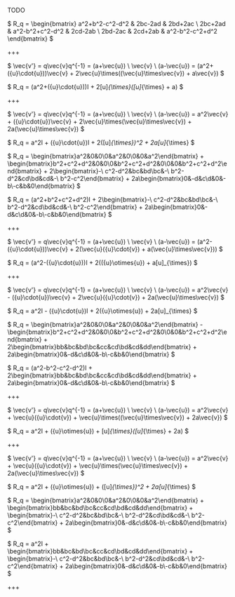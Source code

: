 TODO

$ R_q = \begin{bmatrix} a^2+b^2-c^2-d^2 & 2bc-2ad & 2bd+2ac \\ 2bc+2ad & a^2-b^2+c^2-d^2 & 2cd-2ab \\ 2bd-2ac & 2cd+2ab & a^2-b^2-c^2+d^2 \end{bmatrix} $

+++

$ \vec{v'} = q\vec{v}q^{-1} = (a+\vec{u}) \ \vec{v} \ (a-\vec{u}) = (a^2+({u}\cdot{u}))\vec{v} + 2\vec{u}\times((\vec{u}\times\vec{v}) + a\vec{v}) $

$ R_q = (a^2+({u}\cdot{u}))I + 2[u]_{\times}([u]_{\times} + a) $

+++

$ \vec{v'} = q\vec{v}q^{-1} = (a+\vec{u}) \ \vec{v} \ (a-\vec{u}) = a^2\vec{v} + ({u}\cdot{u})\vec{v} + 2\vec{u}\times(\vec{u}\times\vec{v}) + 2a(\vec{u}\times\vec{v}) $

$ R_q = a^2I + ({u}\cdot{u})I + 2([u]_{\times})^2 + 2a[u]_{\times} $

$ R_q = \begin{bmatrix}a^2&0&0\\0&a^2&0\\0&0&a^2\end{bmatrix} + \begin{bmatrix}b^2+c^2+d^2&0&0\\0&b^2+c^2+d^2&0\\0&0&b^2+c^2+d^2\end{bmatrix} + 2\begin{bmatrix}-\ c^2-d^2&bc&bd\\bc&-\ b^2-d^2&cd\\bd&cd&-\ b^2-c^2\end{bmatrix} + 2a\begin{bmatrix}0&-d&c\\d&0&-b\\-c&b&0\end{bmatrix} $

$ R_q = (a^2+b^2+c^2+d^2)I + 2\begin{bmatrix}-\ c^2-d^2&bc&bd\\bc&-\ b^2-d^2&cd\\bd&cd&-\ b^2-c^2\end{bmatrix} + 2a\begin{bmatrix}0&-d&c\\d&0&-b\\-c&b&0\end{bmatrix} $

+++

$ \vec{v'} = q\vec{v}q^{-1} = (a+\vec{u}) \ \vec{v} \ (a-\vec{u}) = (a^2-({u}\cdot{u}))\vec{v} + 2(\vec{u}({u}\cdot{v}) + a(\vec{u}\times\vec{v})) $

$ R_q = (a^2-({u}\cdot{u}))I + 2(({u}\otimes{u}) + a[u]_{\times}) $

+++

$ \vec{v'} = q\vec{v}q^{-1} = (a+\vec{u}) \ \vec{v} \ (a-\vec{u}) = a^2\vec{v} - ({u}\cdot{u})\vec{v} + 2\vec{u}({u}\cdot{v}) + 2a(\vec{u}\times\vec{v}) $

$ R_q = a^2I - ({u}\cdot{u})I + 2({u}\otimes{u}) + 2a[u]_{\times} $

$ R_q = \begin{bmatrix}a^2&0&0\\0&a^2&0\\0&0&a^2\end{bmatrix} - \begin{bmatrix}b^2+c^2+d^2&0&0\\0&b^2+c^2+d^2&0\\0&0&b^2+c^2+d^2\end{bmatrix} + 2\begin{bmatrix}bb&bc&bd\\bc&cc&cd\\bd&cd&dd\end{bmatrix} + 2a\begin{bmatrix}0&-d&c\\d&0&-b\\-c&b&0\end{bmatrix} $

$ R_q = (a^2-b^2-c^2-d^2)I + 2\begin{bmatrix}bb&bc&bd\\bc&cc&cd\\bd&cd&dd\end{bmatrix} + 2a\begin{bmatrix}0&-d&c\\d&0&-b\\-c&b&0\end{bmatrix} $

+++

$ \vec{v'} = q\vec{v}q^{-1} = (a+\vec{u}) \ \vec{v} \ (a-\vec{u}) = a^2\vec{v} + \vec{u}({u}\cdot{v}) + \vec{u}\times((\vec{u}\times\vec{v}) + 2a\vec{v}) $

$ R_q = a^2I + ({u}\otimes{u}) + [u]_{\times}([u]_{\times} + 2a) $

+++

$ \vec{v'} = q\vec{v}q^{-1} = (a+\vec{u}) \ \vec{v} \ (a-\vec{u}) = a^2\vec{v} + \vec{u}({u}\cdot{v}) + \vec{u}\times(\vec{u}\times\vec{v}) + 2a(\vec{u}\times\vec{v}) $

$ R_q = a^2I + ({u}\otimes{u}) + ([u]_{\times})^2 + 2a[u]_{\times} $

$ R_q = \begin{bmatrix}a^2&0&0\\0&a^2&0\\0&0&a^2\end{bmatrix} + \begin{bmatrix}bb&bc&bd\\bc&cc&cd\\bd&cd&dd\end{bmatrix} + \begin{bmatrix}-\ c^2-d^2&bc&bd\\bc&-\ b^2-d^2&cd\\bd&cd&-\ b^2-c^2\end{bmatrix} + 2a\begin{bmatrix}0&-d&c\\d&0&-b\\-c&b&0\end{bmatrix} $

$ R_q = a^2I + \begin{bmatrix}bb&bc&bd\\bc&cc&cd\\bd&cd&dd\end{bmatrix} + \begin{bmatrix}-\ c^2-d^2&bc&bd\\bc&-\ b^2-d^2&cd\\bd&cd&-\ b^2-c^2\end{bmatrix} + 2a\begin{bmatrix}0&-d&c\\d&0&-b\\-c&b&0\end{bmatrix} $

+++

